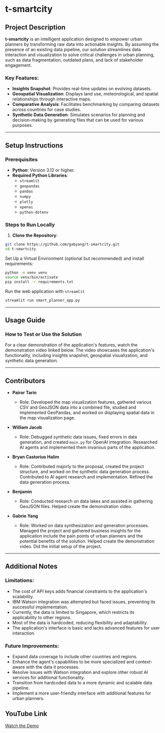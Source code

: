 # t-smartcity

## Project Description

**t-smartcity** is an intelligent application designed to empower urban planners by transforming raw data into actionable insights. By assuming the presence of an existing data pipeline, our solution streamlines data interaction and visualization to solve critical challenges in urban planning, such as data fragmentation, outdated plans, and lack of stakeholder engagement.

### Key Features:

- **Insights Snapshot**: Provides real-time updates on evolving datasets.
- **Geospatial Visualization**: Displays land use, meteorological, and spatial relationships through interactive maps.
- **Comparative Analysis**: Facilitates benchmarking by comparing datasets across countries for case studies.
- **Synthetic Data Generation**: Simulates scenarios for planning and decision-making by generating files that can be used for various purposes.

---

## Setup Instructions

### Prerequisites

- **Python**: Version 3.12 or higher.
- **Required Python Libraries**:
  - `streamlit`
  - `geopandas`
  - `pandas`
  - `numpy`
  - `plotly`
  - `openai`
  - `python-dotenv`

### Steps to Run Locally

1. **Clone the Repository**:

```bash
git clone https://github.com/gabyang/t-smartcity.git
cd t-smartcity
```

Set Up a Virtual Environment (optional but recommended) and install requirements:

```bash
python -m venv venv
source venv/bin/activate
pip install -r requirements.txt
```

Run the web application with `streamlit`

```bash
streamlit run smart_planner_app.py
```

---

## Usage Guide

### How to Test or Use the Solution

For a clear demonstration of the application's features, watch the demonstration video linked below. The video showcases the application's functionality, including insights snapshot, geospatial visualization, and synthetic data generation.

<!-- 1. **Upload Your Dataset**:
   - Instructions for uploading or accessing sample datasets.
2. **Explore Features**:
   - Walkthrough of key features like insights snapshot, geospatial visualization, and synthetic data generation.
3. **Export Results**:
   - Guide on exporting visualizations and reports for stakeholders. -->

<!-- ### Examples: -->

<!-- - Example scenarios or datasets for testing the application. -->

<!-- ---

## Deployment Instructions (if applicable)
### Steps to Deploy:
1. **Prepare the Environment**:
   - Ensure all prerequisites are installed.
2. **Build and Deploy**:
   - Detailed deployment steps for cloud or local environments.
3. **Post-Deployment Verification**:
   - Checklist for verifying the application is working as expected. -->

---

## Contributors

- **Pairor Tarin**
  - Role: Developed the map visualization features, gathered various CSV and GeoJSON data into a combined file, studied and implemented GeoPandas, and worked on displaying spatial data in the map visualization page.
- **William Jacob**

  - Role: Debugged synthetic data issues, fixed errors in data generation, and created `main.py` for OpenAI integration. Researched AI agents and implemented them invarious parts of the application.

- **Bryan Castorius Halim**

  - Role: Contributed majorly to the proposal, created the project structure, and worked on the synthetic data generation process. Contributed to AI agent research and implementation. Refined the data generation process.

- **Benjamin**

  - Role: Conducted research on data lakes and assisted in gathering GeoJSON files. Helped create the demonstration video.

- **Gabrie Yang**
  - Role: Worked on data synthesization and generation processes. Managed the project and gathered business insights for the application include the pain points of urban planners and the potential benefits of the solution. Helped create the demonstration video. Did the initial setup of the project.

---

## Additional Notes

### Limitations:

- The cost of API keys adds financial constraints to the application's scalability.
- IBM Watson integration was attempted but faced issues, preventing its successful implementation.
- Currently, the data is limited to Singapore, which restricts its applicability to other regions.
- Most of the data is hardcoded, reducing flexibility and adaptability.
- The application's interface is basic and lacks advanced features for user interaction.

### Future Improvements:

- Expand data coverage to include other countries and regions.
- Enhance the agent's capabilities to be more specialized and context-aware with the data it processes.
- Resolve issues with Watson integration and explore other robust AI services for additional functionality.
- Transition from hardcoded data to a more dynamic and scalable data pipeline.
- Implement a more user-friendly interface with additional features for urban planners.

## YouTube Link

[Watch the Demo](https://youtu.be/your-video-link)

<!-- ### Video Structure:
1. **Introduction**:
   - Briefly introduce the team and the problem being solved.
2. **Demonstration**:
   - Showcase the working solution, highlighting key features and functionality.

----->
